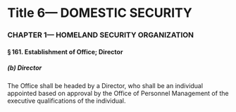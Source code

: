 
# Title 6— DOMESTIC SECURITY
### CHAPTER 1— HOMELAND SECURITY ORGANIZATION
#### § 161. Establishment of Office; Director
##### (b) Director

The Office shall be headed by a Director, who shall be an individual appointed based on approval by the Office of Personnel Management of the executive qualifications of the individual.
